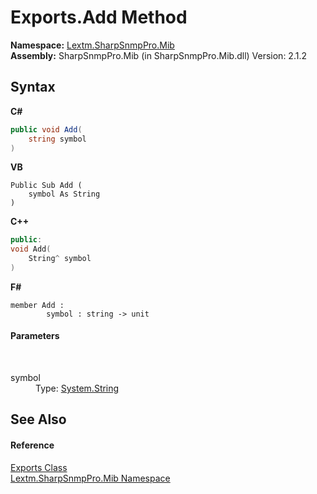 # Exports.Add Method 
 

**Namespace:**&nbsp;<a href="N_Lextm_SharpSnmpPro_Mib">Lextm.SharpSnmpPro.Mib</a><br />**Assembly:**&nbsp;SharpSnmpPro.Mib (in SharpSnmpPro.Mib.dll) Version: 2.1.2

## Syntax

**C#**<br />
``` C#
public void Add(
	string symbol
)
```

**VB**<br />
``` VB
Public Sub Add ( 
	symbol As String
)
```

**C++**<br />
``` C++
public:
void Add(
	String^ symbol
)
```

**F#**<br />
``` F#
member Add : 
        symbol : string -> unit 

```


#### Parameters
&nbsp;<dl><dt>symbol</dt><dd>Type: <a href="https://docs.microsoft.com/dotnet/api/system.string" target="_blank" rel="noopener noreferrer">System.String</a><br /></dd></dl>

## See Also


#### Reference
<a href="T_Lextm_SharpSnmpPro_Mib_Exports">Exports Class</a><br /><a href="N_Lextm_SharpSnmpPro_Mib">Lextm.SharpSnmpPro.Mib Namespace</a><br />